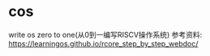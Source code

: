 # cos
write os zero to one(从0到一编写RISCV操作系统)  参考资料: https://learningos.github.io/rcore_step_by_step_webdoc/
